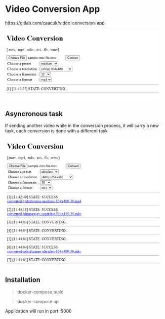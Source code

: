 # Video Conversion App
https://gitlab.com/caacuk/video-conversion-app

![Video Conversion](https://github.com/caacuk/video-conversion-app/blob/master/Capture.PNG?raw=true)

## Asyncronous task
If sending another video while in the conversion process, it will carry a new task, each conversion is done with a different task

![Video Conversion](https://github.com/caacuk/video-conversion-app/blob/master/Capture2.PNG?raw=true)


## Installation

> docker-compose build

> docker-compose up

Application will run in port :5000
